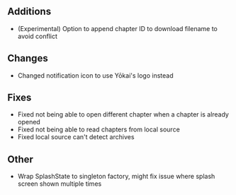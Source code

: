 <!-- Formatting
## Additions

## Changes

## Fixes

## Other
-->
## Additions
- (Experimental) Option to append chapter ID to download filename to avoid conflict

## Changes
- Changed notification icon to use Yōkai's logo instead

## Fixes
- Fixed not being able to open different chapter when a chapter is already opened
- Fixed not being able to read chapters from local source
- Fixed local source can't detect archives

## Other
- Wrap SplashState to singleton factory, might fix issue where splash screen shown multiple times
